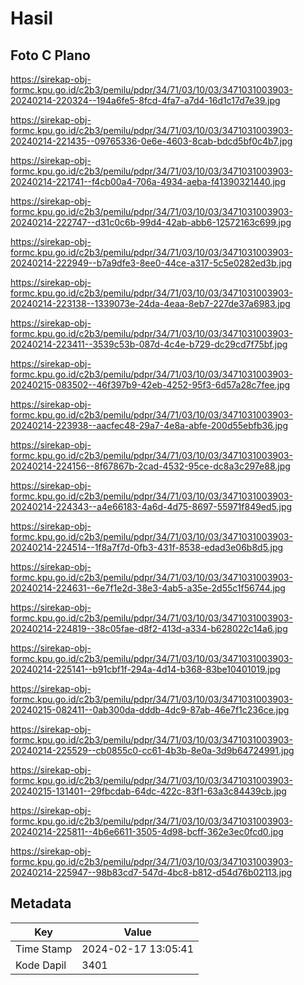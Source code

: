 # Hasil

## Foto C Plano

https://sirekap-obj-formc.kpu.go.id/c2b3/pemilu/pdpr/34/71/03/10/03/3471031003903-20240214-220324--194a6fe5-8fcd-4fa7-a7d4-16d1c17d7e39.jpg

https://sirekap-obj-formc.kpu.go.id/c2b3/pemilu/pdpr/34/71/03/10/03/3471031003903-20240214-221435--09765336-0e6e-4603-8cab-bdcd5bf0c4b7.jpg

https://sirekap-obj-formc.kpu.go.id/c2b3/pemilu/pdpr/34/71/03/10/03/3471031003903-20240214-221741--f4cb00a4-706a-4934-aeba-f41390321440.jpg

https://sirekap-obj-formc.kpu.go.id/c2b3/pemilu/pdpr/34/71/03/10/03/3471031003903-20240214-222747--d31c0c6b-99d4-42ab-abb6-12572163c699.jpg

https://sirekap-obj-formc.kpu.go.id/c2b3/pemilu/pdpr/34/71/03/10/03/3471031003903-20240214-222949--b7a9dfe3-8ee0-44ce-a317-5c5e0282ed3b.jpg

https://sirekap-obj-formc.kpu.go.id/c2b3/pemilu/pdpr/34/71/03/10/03/3471031003903-20240214-223138--1339073e-24da-4eaa-8eb7-227de37a6983.jpg

https://sirekap-obj-formc.kpu.go.id/c2b3/pemilu/pdpr/34/71/03/10/03/3471031003903-20240214-223411--3539c53b-087d-4c4e-b729-dc29cd7f75bf.jpg

https://sirekap-obj-formc.kpu.go.id/c2b3/pemilu/pdpr/34/71/03/10/03/3471031003903-20240215-083502--46f397b9-42eb-4252-95f3-6d57a28c7fee.jpg

https://sirekap-obj-formc.kpu.go.id/c2b3/pemilu/pdpr/34/71/03/10/03/3471031003903-20240214-223938--aacfec48-29a7-4e8a-abfe-200d55ebfb36.jpg

https://sirekap-obj-formc.kpu.go.id/c2b3/pemilu/pdpr/34/71/03/10/03/3471031003903-20240214-224156--8f67867b-2cad-4532-95ce-dc8a3c297e88.jpg

https://sirekap-obj-formc.kpu.go.id/c2b3/pemilu/pdpr/34/71/03/10/03/3471031003903-20240214-224343--a4e66183-4a6d-4d75-8697-55971f849ed5.jpg

https://sirekap-obj-formc.kpu.go.id/c2b3/pemilu/pdpr/34/71/03/10/03/3471031003903-20240214-224514--1f8a7f7d-0fb3-431f-8538-edad3e06b8d5.jpg

https://sirekap-obj-formc.kpu.go.id/c2b3/pemilu/pdpr/34/71/03/10/03/3471031003903-20240214-224631--6e7f1e2d-38e3-4ab5-a35e-2d55c1f56744.jpg

https://sirekap-obj-formc.kpu.go.id/c2b3/pemilu/pdpr/34/71/03/10/03/3471031003903-20240214-224819--38c05fae-d8f2-413d-a334-b628022c14a6.jpg

https://sirekap-obj-formc.kpu.go.id/c2b3/pemilu/pdpr/34/71/03/10/03/3471031003903-20240214-225141--b91cbf1f-294a-4d14-b368-83be10401019.jpg

https://sirekap-obj-formc.kpu.go.id/c2b3/pemilu/pdpr/34/71/03/10/03/3471031003903-20240215-082411--0ab300da-dddb-4dc9-87ab-46e7f1c236ce.jpg

https://sirekap-obj-formc.kpu.go.id/c2b3/pemilu/pdpr/34/71/03/10/03/3471031003903-20240214-225529--cb0855c0-cc61-4b3b-8e0a-3d9b64724991.jpg

https://sirekap-obj-formc.kpu.go.id/c2b3/pemilu/pdpr/34/71/03/10/03/3471031003903-20240215-131401--29fbcdab-64dc-422c-83f1-63a3c84439cb.jpg

https://sirekap-obj-formc.kpu.go.id/c2b3/pemilu/pdpr/34/71/03/10/03/3471031003903-20240214-225811--4b6e6611-3505-4d98-bcff-362e3ec0fcd0.jpg

https://sirekap-obj-formc.kpu.go.id/c2b3/pemilu/pdpr/34/71/03/10/03/3471031003903-20240214-225947--98b83cd7-547d-4bc8-b812-d54d76b02113.jpg


## Metadata

| Key        | Value               |
| ---------- | ------------------- |
| Time Stamp | 2024-02-17 13:05:41 |
| Kode Dapil | 3401                |



